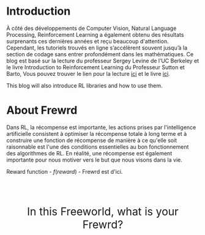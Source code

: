 <vue-mathjax></vue-mathjax>
# Introduction

À côté des développements de Computer Vision, Natural Language Processing,
Reinforcement Learning a également obtenu des résultats surprenants
ces dernières années et reçu beaucoup d'attention.
Cependant, les tutoriels trouvés en ligne s’accélèrent
souvent jusqu’à la section de codage sans entrer profondément dans les mathématiques.
Ce blog est basé sur la lecture du professeur Sergey Levine de l’UC Berkeley
et le livre Introduction to Reinforcement Learning du Professeur Sutton et Barto,
Vous pouvez trouver le lien pour la lecture
[ici](http://rail.eecs.berkeley.edu/deeprlcourse/)
et le livre [ici](http://incompleteideas.net/book/bookdraft2017nov5.pdf).

This blog will also introduce RL libraries and how to use them.

# About Frew<i class="fas fa-angle-double-up" ></i>rd
Dans RL, la récompense est importante, les actions prises par l'intelligence
artificielle consistent à optimiser la récompense totale à long terme et à construire
une fonction de récompense de manière à ce qu'elle soit raisonnable est l'une des conditions
essentielles au bon fonctionnement des algorithmes de RL.
En réalité, une récompense est également importante pour nous motiver vers
le but que nous visons dans la vie.

Reward function - $f(reward)$ - Frew<i class="fas fa-angle-double-up" ></i>rd est d'ici.
<br/>
<br/>
<br/>
<br/>
<p align="center" style="font-size:200%;">In this Freeworld, what is your Frew<i class="fas fa-angle-double-up" ></i>rd?</p>
